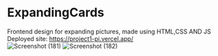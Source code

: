 # ExpandingCards
Frontend design for expanding pictures, made using HTML,CSS AND JS<br>
Deployed site: https://project1-pi.vercel.app/<br>
![Screenshot (181)](https://user-images.githubusercontent.com/42092917/108520157-5c3ab180-72f0-11eb-9209-6970c141b502.png)
![Screenshot (182)](https://user-images.githubusercontent.com/42092917/108520170-60ff6580-72f0-11eb-9b08-2dc2a1119faa.png)

